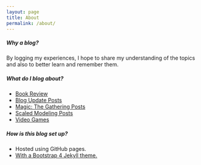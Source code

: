 ```yaml
---
layout: page
title: About
permalink: /about/
---
```


##### Why a blog?
By logging my experiences, I hope to share my understanding of the topics and also to better learn and remember them.

##### What do I blog about?
- [Book Review](/book-reviews/)
- [Blog Update Posts](/updates/)
- [Magic: The Gathering Posts](/magic/)
- [Scaled Modeling Posts](/modeling/)
- [Video Games](/video-games/)

##### How is this blog set up?
- Hosted using GitHub pages.
- [With a Bootstrap 4 Jekyll theme.](https://nicolas-van.github.io/bootstrap-4-github-pages/)
